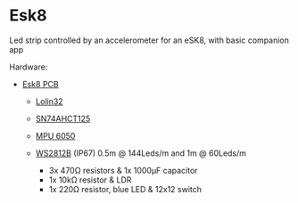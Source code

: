 # Esk8
Led strip controlled by an accelerometer for an eSK8, with basic companion app

Hardware:
* [Esk8 PCB](https://easyeda.com/seb.morin/esk8) 
  * [Lolin32](https://wiki.wemos.cc/products:lolin32:lolin32)
  * [SN74AHCT125](https://www.ti.com/product/SN74AHCT125)
  * [MPU 6050](https://invensense.tdk.com/products/motion-tracking/6-axis/mpu-6050/)
  * [WS2812B](https://www.aliexpress.com/wholesale?catId=0&SearchText=ws2812b) (IP67) 0.5m @ 144Leds/m and 1m @ 60Leds/m

    * 3x 470Ω resistors & 1x 1000μF capacitor
    * 1x 10kΩ resistor & LDR 
    * 1x 220Ω resistor, blue LED & 12x12 switch
